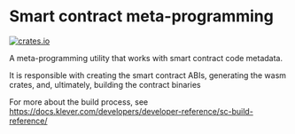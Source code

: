 # Smart contract meta-programming

[![crates.io](https://img.shields.io/crates/v/klever-sc-meta.svg)](https://crates.io/crates/klever-sc-meta)

A meta-programming utility that works with smart contract code metadata.

It is responsible with creating the smart contract ABIs, generating the wasm crates, and, ultimately, building the contract binaries

For more about the build process, see https://docs.klever.com/developers/developer-reference/sc-build-reference/
